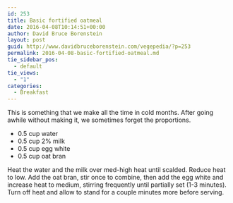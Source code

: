 ```yaml
---
id: 253
title: Basic fortified oatmeal
date: 2016-04-08T10:14:51+00:00
author: David Bruce Borenstein
layout: post
guid: http://www.davidbruceborenstein.com/vegepedia/?p=253
permalink: 2016-04-08-basic-fortified-oatmeal.md
tie_sidebar_pos:
  - default
tie_views:
  - "1"
categories:
  - Breakfast
---
```

This is something that we make all the time in cold months. After going awhile without making it, we sometimes forget the proportions.

  * 0.5 cup water
  * 0.5 cup 2% milk
  * 0.5 cup egg white
  * 0.5 cup oat bran

Heat the water and the milk over med-high heat until scalded. Reduce heat to low. Add the oat bran, stir once to combine, then add the egg white and increase heat to medium, stirring frequently until partially set (1-3 minutes). Turn off heat and allow to stand for a couple minutes more before serving.